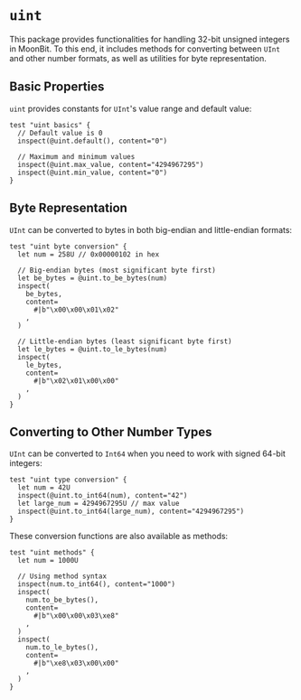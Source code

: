 # `uint`

This package provides functionalities for handling 32-bit unsigned integers in MoonBit. To this end, it includes methods for converting between `UInt` and other number formats, as well as utilities for byte representation.

## Basic Properties

`uint` provides constants for `UInt`'s value range and default value:

```moonbit
test "uint basics" {
  // Default value is 0
  inspect(@uint.default(), content="0")

  // Maximum and minimum values
  inspect(@uint.max_value, content="4294967295")
  inspect(@uint.min_value, content="0")
}
```

## Byte Representation

`UInt` can be converted to bytes in both big-endian and little-endian formats:

```moonbit
test "uint byte conversion" {
  let num = 258U // 0x00000102 in hex

  // Big-endian bytes (most significant byte first)
  let be_bytes = @uint.to_be_bytes(num)
  inspect(
    be_bytes,
    content=
      #|b"\x00\x00\x01\x02"
    ,
  )

  // Little-endian bytes (least significant byte first)
  let le_bytes = @uint.to_le_bytes(num)
  inspect(
    le_bytes,
    content=
      #|b"\x02\x01\x00\x00"
    ,
  )
}
```

## Converting to Other Number Types

`UInt` can be converted to `Int64` when you need to work with signed 64-bit integers:

```moonbit
test "uint type conversion" {
  let num = 42U
  inspect(@uint.to_int64(num), content="42")
  let large_num = 4294967295U // max value
  inspect(@uint.to_int64(large_num), content="4294967295")
}
```

These conversion functions are also available as methods:

```moonbit
test "uint methods" {
  let num = 1000U

  // Using method syntax
  inspect(num.to_int64(), content="1000")
  inspect(
    num.to_be_bytes(),
    content=
      #|b"\x00\x00\x03\xe8"
    ,
  )
  inspect(
    num.to_le_bytes(),
    content=
      #|b"\xe8\x03\x00\x00"
    ,
  )
}
```

